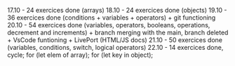 17.10 - 24 exercices done (arrays)
18.10 - 24 exercices done (objects)
19.10 - 36 exercices done (conditions + variables + operators) + git functioning 
20.10 - 54 exercices done (variables, operators, booleans, operations, decrement and increments) + branch merging with the main, branch deleted + VsCode funtioning + LivePort (HTML/JS docs)
21.10 - 50 exercices done (variables, conditions, switch, logical operators)
22.10 - 14 exercices done, cycle; for (let elem of array); for (let key in object);
